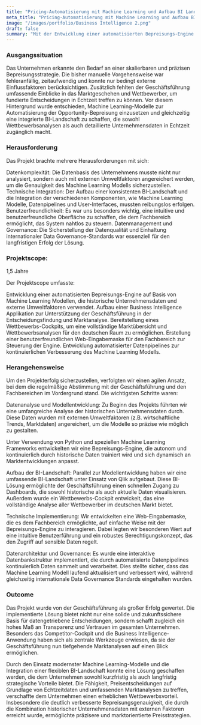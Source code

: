 ```yaml
---
title: "Pricing-Automatisierung mit Machine Learning und Aufbau BI Landschaft"
meta_title: "Pricing-Automatisierung mit Machine Learning und Aufbau BI Landschaft"
image: "/images/portfolio/Business Intelligence 2.png"
draft: false
summary: "Mit der Entwicklung einer automatisierten Bepreisungs-Engine und der Integration einer flexiblen Business Intelligence-Lösung haben wir für unser Unternehmen eine zukunftssichere Grundlage geschaffen, die datengetriebene Entscheidungen einfach macht. Dank Marktanalysen und optimierter Preisstrategien konnte die Wettbewerbsfähigkeit nachhaltig gestärkt werden. Entdecken Sie, wie diese innovative Lösung maßgeschneiderte Ergebnisse liefert und langfristige strategische Vorteile bietet."
---
```


### Ausgangssituation

Das Unternehmen erkannte den Bedarf an einer skalierbaren und präzisen Bepreisungsstrategie. Die bisher manuelle Vorgehensweise war fehleranfällig, zeitaufwendig und konnte nur bedingt externe Einflussfaktoren berücksichtigen. Zusätzlich fehlten der Geschäftsführung umfassende Einblicke in das Marktgeschehen und Wettbewerber, um fundierte Entscheidungen in Echtzeit treffen zu können.
Vor diesem Hintergrund wurde entschieden, Machine Learning-Modelle zur Automatisierung der Opportunity-Bepreisung einzusetzen und gleichzeitig eine integrierte BI-Landschaft zu schaffen, die sowohl Wettbewerbsanalysen als auch detaillierte Unternehmensdaten in Echtzeit zugänglich macht.

### Herausforderung
Das Projekt brachte mehrere Herausforderungen mit sich:

Datenkomplexität: Die Datenbasis des Unternehmens musste nicht nur analysiert, sondern auch mit externen Umweltfaktoren angereichert werden, um die Genauigkeit des Machine Learning Modells sicherzustellen.
Technische Integration: Der Aufbau einer konsistenten BI-Landschaft und die Integration der verschiedenen Komponenten, wie Machine Learning Modelle, Datenpipelines und User-Interfaces, mussten reibungslos erfolgen.
Benutzerfreundlichkeit: Es war uns besonders wichtig, eine intuitive und benutzerfreundliche Oberfläche zu schaffen, die dem Fachbereich ermöglicht, das System nahtlos zu steuern.
Datenmanagement und Governance: Die Sicherstellung der Datenqualität und Einhaltung internationaler Data Governance-Standards war essenziell für den langfristigen Erfolg der Lösung.

### Projektscope:
1,5 Jahre

Der Projektscope umfasste:

Entwicklung einer automatisierten Bepreisungs-Engine auf Basis von Machine Learning Modellen, die historische Unternehmensdaten und externe Umweltfaktoren verwendet.
Aufbau einer Business Intelligence Applikation zur Unterstützung der Geschäftsführung in der Entscheidungsfindung und Marktanalyse.
Bereitstellung eines Wettbewerbs-Cockpits, um eine vollständige Marktübersicht und Wettbewerbsanalysen für den deutschen Raum zu ermöglichen.
Erstellung einer benutzerfreundlichen Web-Eingabemaske für den Fachbereich zur Steuerung der Engine.
Entwicklung automatisierter Datenpipelines zur kontinuierlichen Verbesserung des Machine Learning Modells.

### Herangehensweise
Um den Projekterfolg sicherzustellen, verfolgten wir einen agilen Ansatz, bei dem die regelmäßige Abstimmung mit der Geschäftsführung und den Fachbereichen im Vordergrund stand. Die wichtigsten Schritte waren:

Datenanalyse und Modellentwicklung: Zu Beginn des Projekts führten wir eine umfangreiche Analyse der historischen Unternehmensdaten durch. Diese Daten wurden mit externen Umweltfaktoren (z.B. wirtschaftliche Trends, Marktdaten) angereichert, um die Modelle so präzise wie möglich zu gestalten.

Unter Verwendung von Python und speziellen Machine Learning Frameworks entwickelten wir eine Bepreisungs-Engine, die autonom und kontinuierlich durch historische Daten trainiert wird und sich dynamisch an Marktentwicklungen anpasst.

Aufbau der BI-Landschaft: Parallel zur Modellentwicklung haben wir eine umfassende BI-Landschaft unter Einsatz von Qlik aufgebaut. Diese BI-Lösung ermöglichte der Geschäftsführung einen schnellen Zugang zu Dashboards, die sowohl historische als auch aktuelle Daten visualisieren. Außerdem wurde ein Wettbewerbs-Cockpit entwickelt, das eine vollständige Analyse aller Wettbewerber im deutschen Markt bietet.

Technische Implementierung: Wir entwickelten eine Web-Eingabemaske, die es dem Fachbereich ermöglichte, auf einfache Weise mit der Bepreisungs-Engine zu interagieren. Dabei legten wir besonderen Wert auf eine intuitive Benutzerführung und ein robustes Berechtigungskonzept, das den Zugriff auf sensible Daten regelt.

Datenarchitektur und Governance: Es wurde eine interaktive Datenbankstruktur implementiert, die durch automatisierte Datenpipelines kontinuierlich Daten sammelt und verarbeitet. Dies stellte sicher, dass das Machine Learning Modell laufend aktualisiert und verbessert wird, während gleichzeitig internationale Data Governance Standards eingehalten wurden.

### Outcome
Das Projekt wurde von der Geschäftsführung als großer Erfolg gewertet. Die implementierte Lösung bietet nicht nur eine solide und zukunftssichere Basis für datengetriebene Entscheidungen, sondern schafft zugleich ein hohes Maß an Transparenz und Vertrauen im gesamten Unternehmen. Besonders das Competitor-Cockpit und die Business Intelligence-Anwendung haben sich als zentrale Werkzeuge erwiesen, da sie der Geschäftsführung nun tiefgehende Marktanalysen auf einen Blick ermöglichen.

Durch den Einsatz modernster Machine Learning-Modelle und die Integration einer flexiblen BI-Landschaft konnte eine Lösung geschaffen werden, die dem Unternehmen sowohl kurzfristig als auch langfristig strategische Vorteile bietet. Die Fähigkeit, Preisentscheidungen auf Grundlage von Echtzeitdaten und umfassenden Marktanalysen zu treffen, verschaffte dem Unternehmen einen erheblichen Wettbewerbsvorteil. Insbesondere die deutlich verbesserte Bepreisungsgenauigkeit, die durch die Kombination historischer Unternehmensdaten mit externen Faktoren erreicht wurde, ermöglichte präzisere und marktorientierte Preisstrategien.